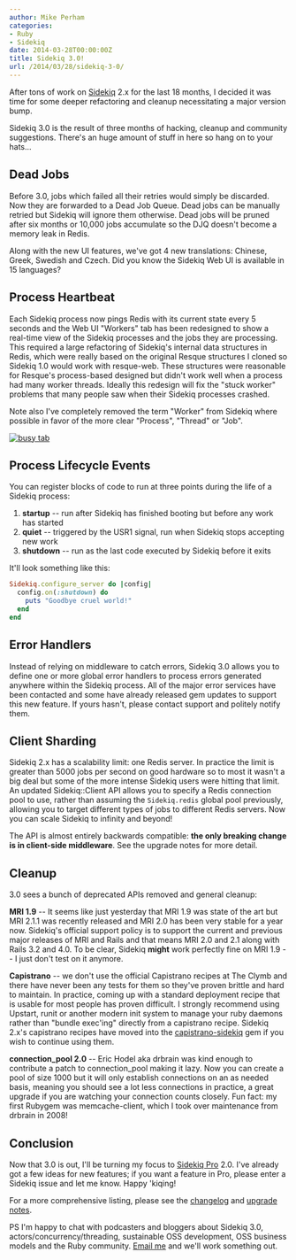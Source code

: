 ```yaml
---
author: Mike Perham
categories:
- Ruby
- Sidekiq
date: 2014-03-28T00:00:00Z
title: Sidekiq 3.0!
url: /2014/03/28/sidekiq-3-0/
---
```


After tons of work on [Sidekiq][1] 2.x for the last 18 months, I decided it was time for some deeper refactoring and cleanup necessitating a major version bump.

Sidekiq 3.0 is the result of three months of hacking, cleanup and community suggestions. There's an huge amount of stuff in here so hang on to your hats...  
<!--more-->

## Dead Jobs

Before 3.0, jobs which failed all their retries would simply be discarded. Now they are forwarded to a Dead Job Queue. Dead jobs can be manually retried but Sidekiq will ignore them otherwise. Dead jobs will be pruned after six months or 10,000 jobs accumulate so the DJQ doesn't become a memory leak in Redis.

Along with the new UI features, we've got 4 new translations: Chinese, Greek, Swedish and Czech. Did you know the Sidekiq Web UI is available in 15 languages?

## Process Heartbeat

Each Sidekiq process now pings Redis with its current state every 5 seconds and the Web UI "Workers" tab has been redesigned to show a real-time view of the Sidekiq processes and the jobs they are processing. This required a large refactoring of Sidekiq's internal data structures in Redis, which were really based on the original Resque structures I cloned so Sidekiq 1.0 would work with resque-web. These structures were reasonable for Resque's process-based designed but didn't work well when a process had many worker threads. Ideally this redesign will fix the "stuck worker" problems that many people saw when their Sidekiq processes crashed.

Note also I've completely removed the term "Worker" from Sidekiq where possible in favor of the more clear "Process", "Thread" or "Job".

[<img src="/wp-content/uploads/2014/03/Screen-Shot-2014-03-19-at-8.13.19-PM.png" alt="busy tab" class="aligncenter size-full wp-image-1590" />][2]

## Process Lifecycle Events

You can register blocks of code to run at three points during the life of a Sidekiq process:

1.  **startup** -- run after Sidekiq has finished booting but before any work has started
2.  **quiet** -- triggered by the USR1 signal, run when Sidekiq stops accepting new work
3.  **shutdown** -- run as the last code executed by Sidekiq before it exits

It'll look something like this:

```ruby
Sidekiq.configure_server do |config|
  config.on(:shutdown) do
    puts "Goodbye cruel world!"
  end
end
```

## Error Handlers

Instead of relying on middleware to catch errors, Sidekiq 3.0 allows you to define one or more global error handlers to process errors generated anywhere within the Sidekiq process. All of the major error services have been contacted and some have already released gem updates to support this new feature. If yours hasn't, please contact support and politely notify them.

## Client Sharding

Sidekiq 2.x has a scalability limit: one Redis server. In practice the limit is greater than 5000 jobs per second on good hardware so to most it wasn't a big deal but some of the more intense Sidekiq users were hitting that limit. An updated Sidekiq::Client API allows you to specify a Redis connection pool to use, rather than assuming the `Sidekiq.redis` global pool previously, allowing you to target different types of jobs to different Redis servers. Now you can scale Sidekiq to infinity and beyond!

The API is almost entirely backwards compatible: **the only breaking change is in client-side middleware**. See the upgrade notes for more detail.

## Cleanup

3.0 sees a bunch of deprecated APIs removed and general cleanup:

**MRI 1.9** -- It seems like just yesterday that MRI 1.9 was state of the art but MRI 2.1.1 was recently released and MRI 2.0 has been very stable for a year now. Sidekiq's official support policy is to support the current and previous major releases of MRI and Rails and that means MRI 2.0 and 2.1 along with Rails 3.2 and 4.0. To be clear, Sidekiq **might** work perfectly fine on MRI 1.9 -- I just don't test on it anymore.

**Capistrano** -- we don't use the official Capistrano recipes at The Clymb and there have never been any tests for them so they've proven brittle and hard to maintain. In practice, coming up with a standard deployment recipe that is usable for most people has proven difficult. I strongly recommend using Upstart, runit or another modern init system to manage your ruby daemons rather than "bundle exec'ing" directly from a capistrano recipe. Sidekiq 2.x's capistrano recipes have moved into the [capistrano-sidekiq][3] gem if you wish to continue using them.

**connection_pool 2.0** -- Eric Hodel aka drbrain was kind enough to contribute a patch to connection_pool making it lazy. Now you can create a pool of size 1000 but it will only establish connections on an as needed basis, meaning you should see a lot less connections in practice, a great upgrade if you are watching your connection counts closely. Fun fact: my first Rubygem was memcache-client, which I took over maintenance from drbrain in 2008!

## Conclusion

Now that 3.0 is out, I'll be turning my focus to [Sidekiq Pro][4] 2.0. I've already got a few ideas for new features; if you want a feature in Pro, please enter a Sidekiq issue and let me know. Happy 'kiqing!

For a more comprehensive listing, please see the [changelog][5] and [upgrade notes][6].

PS I'm happy to chat with podcasters and bloggers about Sidekiq 3.0, actors/concurrency/threading, sustainable OSS development, OSS business models and the Ruby community. [Email me][7] and we'll work something out.

 [1]: http://sidekiq.org
 [2]: http://www.mikeperham.com/wp-content/uploads/2014/03/Screen-Shot-2014-03-19-at-8.13.19-PM.png
 [3]: https://github.com/seuros/capistrano-sidekiq
 [4]: http://sidekiq.org/
 [5]: https://github.com/mperham/sidekiq/blob/master/Changes.md#300
 [6]: https://github.com/mperham/sidekiq/blob/master/3.0-Upgrade.md
 [7]: mailto:mperham@gmail.com
